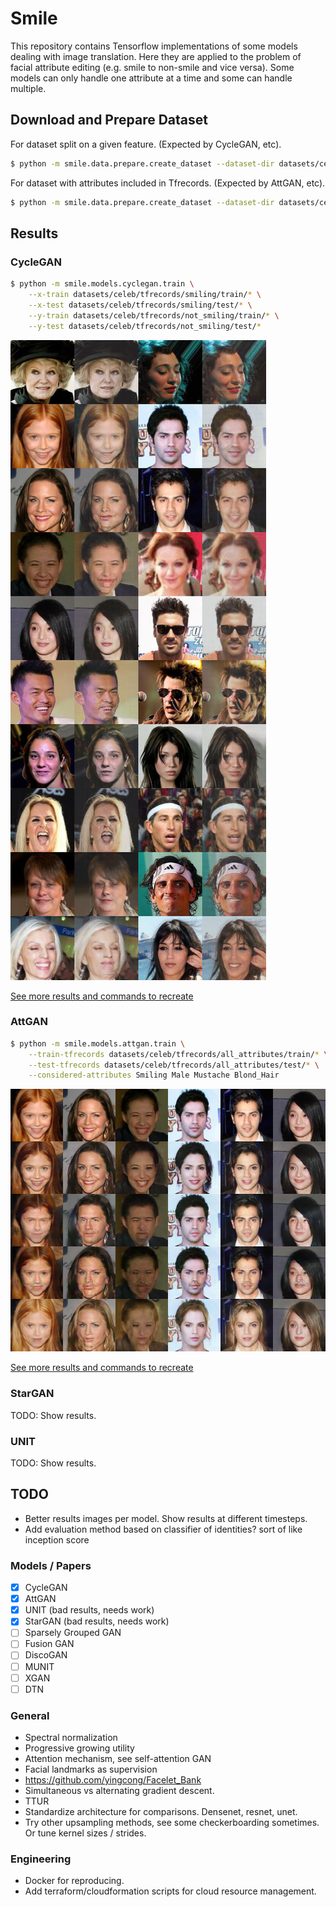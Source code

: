 # Smile
This repository contains Tensorflow implementations of some models dealing with image translation. Here they are 
applied to the problem of facial attribute editing (e.g. smile to non-smile and vice versa). Some models can only
handle one attribute at a time and some can handle multiple.

## Download and Prepare Dataset
For dataset split on a given feature. (Expected by CycleGAN, etc).
```bash
$ python -m smile.data.prepare.create_dataset --dataset-dir datasets/celeb --split-attribute Smiling
```

For dataset with attributes included in Tfrecords. (Expected by AttGAN, etc).
```bash
$ python -m smile.data.prepare.create_dataset --dataset-dir datasets/celeb --include-attributes
```

## Results

### CycleGAN
```bash
$ python -m smile.models.cyclegan.train \
    --x-train datasets/celeb/tfrecords/smiling/train/* \
    --x-test datasets/celeb/tfrecords/smiling/test/* \
    --y-train datasets/celeb/tfrecords/not_smiling/train/* \
    --y-test datasets/celeb/tfrecords/not_smiling/test/*
```

![cyclegan](results/cyclegan/runs/paper-architecture-lambda-cyclic-5.0/testsamples_final.png)

[See more results and commands to recreate](results/cyclegan/results.md)

### AttGAN
```bash
$ python -m smile.models.attgan.train \
    --train-tfrecords datasets/celeb/tfrecords/all_attributes/train/* \
    --test-tfrecords datasets/celeb/tfrecords/all_attributes/test/* \
    --considered-attributes Smiling Male Mustache Blond_Hair
```

![alt text](results/attgan/runs/paper-architecture-wgan-gp-lambda-rec-100-1-10/testsamples_final.png)

[See more results and commands to recreate](results/attgan/results.md)

### StarGAN
TODO: Show results.

### UNIT
TODO: Show results.

## TODO
* Better results images per model. Show results at different timesteps.
* Add evaluation method based on classifier of identities? sort of like inception score

### Models / Papers
- [x] CycleGAN
- [x] AttGAN
- [x] UNIT (bad results, needs work)
- [x] StarGAN (bad results, needs work)
- [ ] Sparsely Grouped GAN
- [ ] Fusion GAN
- [ ] DiscoGAN
- [ ] MUNIT
- [ ] XGAN
- [ ] DTN

### General
* Spectral normalization
* Progressive growing utility
* Attention mechanism, see self-attention GAN
* Facial landmarks as supervision
* https://github.com/yingcong/Facelet_Bank
* Simultaneous vs alternating gradient descent.
* TTUR
* Standardize architecture for comparisons. Densenet, resnet, unet.
* Try other upsampling methods, see some checkerboarding sometimes. Or tune kernel sizes / strides.

### Engineering
* Docker for reproducing. 
* Add terraform/cloudformation scripts for cloud resource management.
